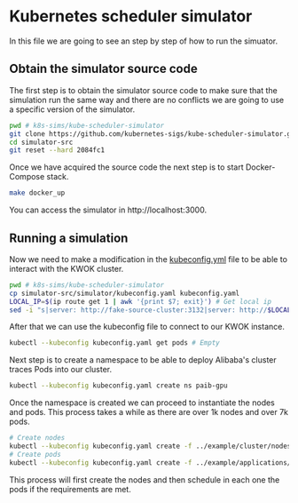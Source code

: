 
# Kubernetes scheduler simulator
In this file we are going to see an step by step of how to run the simuator.
## Obtain the simulator source code
The first step is to obtain the simulator source code to make sure that the simulation run the same way and there are no conflicts we are going to use a specific version of the simulator.
```sh
pwd # k8s-sims/kube-scheduler-simulator
git clone https://github.com/kubernetes-sigs/kube-scheduler-simulator.git simulator-src
cd simulator-src
git reset --hard 2084fc1
```
Once we have acquired the source code the next step is to start Docker-Compose stack.
```sh
make docker_up
```
You can access the simulator in http://localhost:3000.
## Running a simulation
Now we need to make a modification in the [kubeconfig.yml](./simulator-src/simulator/kubeconfig.yml) file to be able to interact with the KWOK cluster.
```sh
pwd # k8s-sims/kube-scheduler-simulator
cp simulator-src/simulator/kubeconfig.yaml kubeconfig.yaml
LOCAL_IP=$(ip route get 1 | awk '{print $7; exit}') # Get local ip
sed -i "s|server: http://fake-source-cluster:3132|server: http://$LOCAL_IP:3131|" kubeconfig.yaml # repalce the fake-source with the local ip and correct port
```
After that we can use the kubeconfig file to connect to our KWOK instance.
```sh
kubectl --kubeconfig kubeconfig.yaml get pods # Empty
```
Next step is to create a namespace to be able to deploy Alibaba's cluster traces Pods into our cluster.
```sh
kubectl --kubeconfig kubeconfig.yaml create ns paib-gpu
```
Once the namespace is created we can proceed to instantiate the nodes and pods. This process takes a while as there are over 1k nodes and over 7k pods.
```sh
# Create nodes
kubectl --kubeconfig kubeconfig.yaml create -f ../example/cluster/nodes/nodes.yaml
# Create pods
kubectl --kubeconfig kubeconfig.yaml create -f ../example/applications/simulation/pods.yaml
```
This process will first create the nodes and then schedule in each one the pods if the requirements are met.


